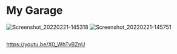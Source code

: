 # My Garage

![Screenshot_20220221-145318](https://user-images.githubusercontent.com/95249108/154968904-9ce1a735-3082-4583-be76-b7e63d13a1ae.png)
![Screenshot_20220221-145751](https://user-images.githubusercontent.com/95249108/154969236-6747b138-09c3-4932-b6e7-9e743800ee95.png)

## 
https://youtu.be/X0_WhTvBZnU
